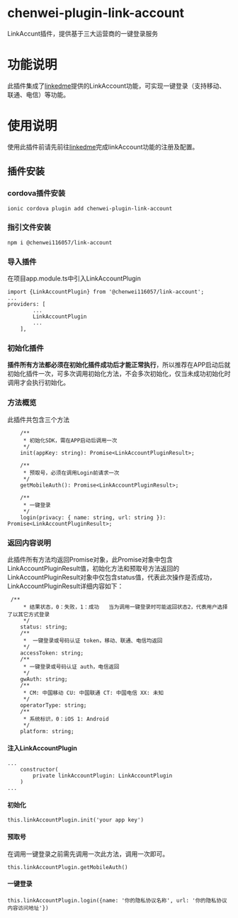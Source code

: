 # chenwei-plugin-link-account
 LinkAccunt插件，提供基于三大运营商的一键登录服务
# 功能说明
此插件集成了[linkedme](https://www.linkedme.cc/)提供的LinkAccount功能，可实现一键登录（支持移动、联通、电信）等功能。
# 使用说明
使用此插件前请先前往[linkedme](https://dashboard.linkedme.cc)完成linkAccount功能的注册及配置。
## 插件安装
### cordova插件安装
```
ionic cordova plugin add chenwei-plugin-link-account 
```
### 指引文件安装
```
npm i @chenwei116057/link-account
```
### 导入插件
在项目app.module.ts中引入LinkAccountPlugin
```
import {LinkAccountPlugin} from '@chenwei116057/link-account';
...
providers: [
        ...
        LinkAccountPlugin
        ...
    ],
```
### 初始化插件
**插件所有方法都必须在初始化插件成功后才能正常执行**，所以推荐在APP启动后就初始化插件一次，可多次调用初始化方法，不会多次初始化，仅当未成功初始化时调用才会执行初始化。
### 方法概览
此插件共包含三个方法
```
    /**
     * 初始化SDK，需在APP启动后调用一次
     */
    init(appKey: string): Promise<LinkAccountPluginResult>;

    /**
     * 预取号，必须在调用Login前请求一次
     */
    getMobileAuth(): Promise<LinkAccountPluginResult>;

    /**
     * 一键登录
     */
    login(privacy: { name: string, url: string }): Promise<LinkAccountPluginResult>;
```
### 返回内容说明
此插件所有方法均返回Promise对象，此Promise对象中包含LinkAccountPluginResult值，初始化方法和预取号方法返回的LinkAccountPluginResult对象中仅包含status值，代表此次操作是否成功，LinkAccountPluginResult详细内容如下：
```
 /**
     * 结果状态，0：失败，1：成功   当为调用一键登录时可能返回状态2，代表用户选择了以其它方式登录
     */
    status: string;
    /**
     *  一键登录或号码认证 token，移动、联通、电信均返回
     */
    accessToken: string;
    /**
     * 一键登录或号码认证 auth，电信返回
     */
    gwAuth: string;
    /**
     * CM: 中国移动 CU: 中国联通 CT: 中国电信 XX: 未知
     */
    operatorType: string;
    /**
     * 系统标识，0：iOS 1: Android
     */
    platform: string;
```
#### 注入LinkAccountPlugin
```
...
    constructor(
        private linkAccountPlugin: LinkAccountPlugin
    )
...
```
#### 初始化
```
this.linkAccountPlugin.init('your app key')
```
#### 预取号
在调用一键登录之前需先调用一次此方法，调用一次即可。
```
this.linkAccountPlugin.getMobileAuth()
```
#### 一键登录
```
this.linkAccountPlugin.login({name: '你的隐私协议名称', url: '你的隐私协议内容访问地址'})
```
